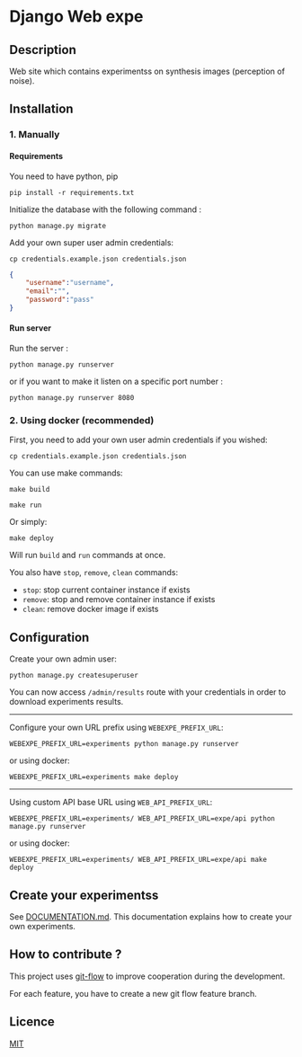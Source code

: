 # Django Web expe

## Description

Web site which contains experimentss on synthesis images (perception of noise). 

## Installation

### 1. Manually

#### Requirements

You need to have python, pip

```
pip install -r requirements.txt
```

Initialize the database with the following command :

```
python manage.py migrate
```

Add your own super user admin credentials:
```
cp credentials.example.json credentials.json
```

```json
{
    "username":"username",
    "email":"",
    "password":"pass"
}
```
#### Run server

Run the server :

```
python manage.py runserver
```

or if you want to make it listen on a specific port number :

```
python manage.py runserver 8080
```

### 2. Using docker (recommended)

First, you need to add your own user admin credentials if you wished:
```
cp credentials.example.json credentials.json
```

You can use make commands:

```
make build
```

```
make run
```

Or simply:

```
make deploy
```

Will run `build` and `run` commands at once.

You also have `stop`, `remove`, `clean` commands:
- `stop`: stop current container instance if exists
- `remove`: stop and remove container instance if exists
- `clean`: remove docker image if exists

## Configuration

Create your own admin user:
```
python manage.py createsuperuser
```

You can now access `/admin/results` route with your credentials in order to download experiments results.

<hr />

Configure your own URL prefix using `WEBEXPE_PREFIX_URL`:

```
WEBEXPE_PREFIX_URL=experiments python manage.py runserver
```

or using docker:

```
WEBEXPE_PREFIX_URL=experiments make deploy
```

<hr />

Using custom API base URL using `WEB_API_PREFIX_URL`:

```
WEBEXPE_PREFIX_URL=experiments/ WEB_API_PREFIX_URL=expe/api python manage.py runserver
```

or using docker:

```
WEBEXPE_PREFIX_URL=experiments/ WEB_API_PREFIX_URL=expe/api make deploy
```

## Create your experimentss

See [DOCUMENTATION.md](DOCUMENTATION.md). This documentation explains how to create your own experiments.

## How to contribute ?

This project uses [git-flow](https://danielkummer.github.io/git-flow-cheatsheet/) to improve cooperation during the development.

For each feature, you have to create a new git flow feature branch.

## Licence

[MIT](LICENSE)
